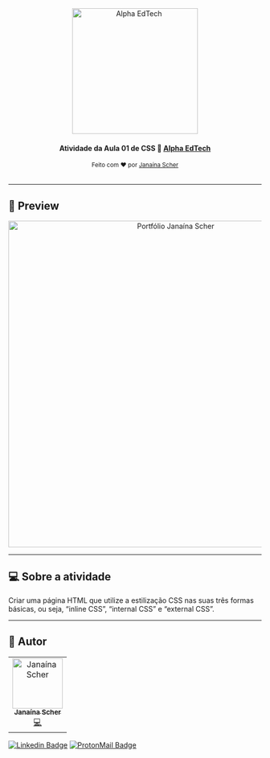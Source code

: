 <div align="center">
	<a href="https://www.alphaedtech.org.br/">
		<img src="https://user-images.githubusercontent.com/79182711/167501864-62e5874b-abf4-49c9-9531-ec2fabb659ed.png" alt="Alpha EdTech" title="Alpha EdTech" width="250" />
	</a>
	<h4>
    Atividade da Aula 01 de CSS 🎨
    <a  href="https://www.alphaedtech.org.br/">
        Alpha EdTech
    </a>
	</h4>
	<sub> Feito com ❤️ por <a href="https://github.com/janascher">Janaína Scher</a></sub>
</div>
<br />

---

## 👀 Preview

<div align="center">
	<a href="https://janascher.github.io/css-alpha-edtech/">
		<img src="https://user-images.githubusercontent.com/79182711/167500808-5aa09b3e-cce8-4a6d-b1d4-7608dd98dd4c.PNG" alt="Portfólio Janaína Scher" title="Portfólio Janaína Scher" width="650" />
	</a>
</div>

--- 

## 💻 Sobre a atividade

Criar uma página HTML que utilize a estilização CSS nas suas três formas básicas, ou seja, “inline CSS”, “internal CSS” e “external CSS”.

---

## 🦸 Autor

<table>
	<tr>
		<td align="center">
			<a href="https://github.com/janascher">
				<img src="https://avatars.githubusercontent.com/u/79182711?v=4" width="100px;" alt="Janaína Scher"/>
				<br />
				<sub>
					<b>Janaína Scher</b>
				</sub>
			</a>
			<br />
			<a href="https://github.com/janascher/01-github-explorer/commits?author=janascher" title="Code">💻</a>
		</td>
	</tr>
</table>

[![Linkedin Badge](https://img.shields.io/badge/LinkedIn-0077B5?style=for-the-badge&logo=linkedin&logoColor=white)](https://www.linkedin.com/in/janainascher/) 
[![ProtonMail Badge](https://img.shields.io/badge/ProtonMail-8B89CC?style=for-the-badge&logo=protonmail&logoColor=white)](mailto:janainascher@protonmail.com)